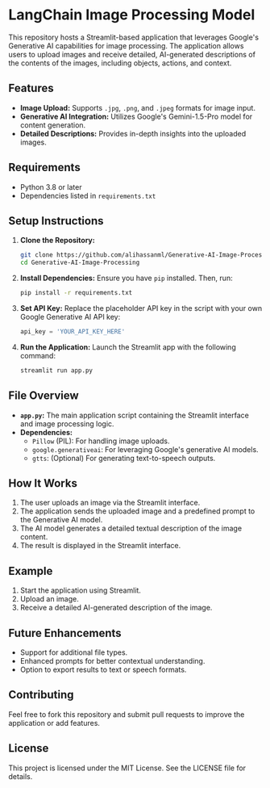 # LangChain Image Processing Model

This repository hosts a Streamlit-based application that leverages Google's Generative AI capabilities for image processing. The application allows users to upload images and receive detailed, AI-generated descriptions of the contents of the images, including objects, actions, and context.

## Features
- **Image Upload:** Supports `.jpg`, `.png`, and `.jpeg` formats for image input.
- **Generative AI Integration:** Utilizes Google's Gemini-1.5-Pro model for content generation.
- **Detailed Descriptions:** Provides in-depth insights into the uploaded images.

## Requirements
- Python 3.8 or later
- Dependencies listed in `requirements.txt`

## Setup Instructions

1. **Clone the Repository:**
   ```bash
   git clone https://github.com/alihassanml/Generative-AI-Image-Processing.git
   cd Generative-AI-Image-Processing
   ```

2. **Install Dependencies:**
   Ensure you have `pip` installed. Then, run:
   ```bash
   pip install -r requirements.txt
   ```

3. **Set API Key:**
   Replace the placeholder API key in the script with your own Google Generative AI API key:
   ```python
   api_key = 'YOUR_API_KEY_HERE'
   ```

4. **Run the Application:**
   Launch the Streamlit app with the following command:
   ```bash
   streamlit run app.py
   ```

## File Overview
- **`app.py`:** The main application script containing the Streamlit interface and image processing logic.
- **Dependencies:**
  - `Pillow` (PIL): For handling image uploads.
  - `google.generativeai`: For leveraging Google's generative AI models.
  - `gtts`: (Optional) For generating text-to-speech outputs.

## How It Works
1. The user uploads an image via the Streamlit interface.
2. The application sends the uploaded image and a predefined prompt to the Generative AI model.
3. The AI model generates a detailed textual description of the image content.
4. The result is displayed in the Streamlit interface.

## Example
1. Start the application using Streamlit.
2. Upload an image.
3. Receive a detailed AI-generated description of the image.

## Future Enhancements
- Support for additional file types.
- Enhanced prompts for better contextual understanding.
- Option to export results to text or speech formats.

## Contributing
Feel free to fork this repository and submit pull requests to improve the application or add features.

## License
This project is licensed under the MIT License. See the LICENSE file for details.


